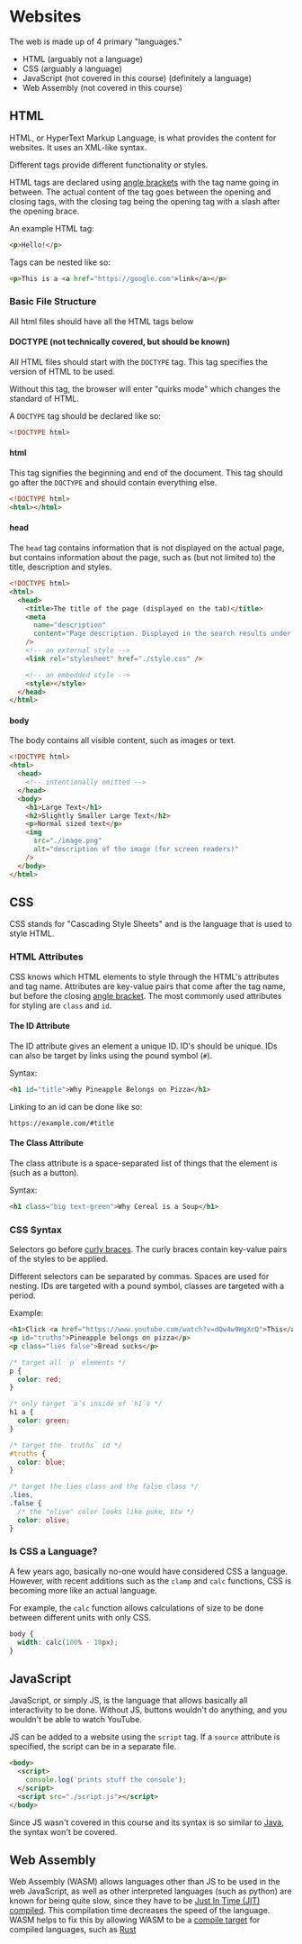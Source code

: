 # Websites

The web is made up of 4 primary "languages."

- HTML (arguably not a language)
- CSS (arguably a language)
- JavaScript (not covered in this course) (definitely a language)
- Web Assembly (not covered in this course)

## HTML

HTML, or HyperText Markup Language, is what provides the content for websites. It uses an XML-like syntax.

Different tags provide different functionality or styles.

HTML tags are declared using [angle brackets](./misc/index.md#types-of-brackets) with the tag name going in between. The actual content of the tag goes between the opening and closing tags, with the closing tag being the opening tag with a slash after the opening brace.

An example HTML tag:

```html
<p>Hello!</p>
```

Tags can be nested like so:

```html
<p>This is a <a href="https://google.com">link</a></p>
```

### Basic File Structure

All html files should have all the HTML tags below

#### DOCTYPE (not technically covered, but should be known)

All HTML files should start with the `DOCTYPE` tag.
This tag specifies the version of HTML to be used.

Without this tag, the browser will enter "quirks mode" which changes the standard of HTML.

A `DOCTYPE` tag should be declared like so:

```html
<!DOCTYPE html>
```

#### html

This tag signifies the beginning and end of the document.
This tag should go after the `DOCTYPE` and should contain everything else.

```html
<!DOCTYPE html>
<html></html>
```

#### head

The `head` tag contains information that is not displayed on the actual page, but contains information about the page, such as (but not limited to) the title, description and styles.

```html
<!DOCTYPE html>
<html>
  <head>
    <title>The title of the page (displayed on the tab)</title>
    <meta
      name="description"
      content="Page description. Displayed in the search results under the title."
    />
    <!-- an external style -->
    <link rel="stylesheet" href="./style.css" />

    <!-- an embedded style -->
    <style></style>
  </head>
</html>
```

#### body

The body contains all visible content, such as images or text.

```html
<!DOCTYPE html>
<html>
  <head>
    <!-- intentionally omitted -->
  </head>
  <body>
    <h1>Large Text</h1>
    <h2>Slightly Smaller Large Text</h2>
    <p>Normal sized text</p>
    <img
      src="./image.png"
      alt="description of the image (for screen readers)"
    />
  </body>
</html>
```

## CSS

CSS stands for "Cascading Style Sheets" and is the language that is used to style HTML.

### HTML Attributes

CSS knows which HTML elements to style through the HTML's attributes and tag name.
Attributes are key-value pairs that come after the tag name, but before the closing [angle bracket](./misc/index.md#types-of-brackets).
The most commonly used attributes for styling are `class` and `id`.

#### The ID Attribute

The ID attribute gives an element a unique ID. ID's should be unique. IDs can also be target by links using the pound symbol (`#`).

Syntax:

```html
<h1 id="title">Why Pineapple Belongs on Pizza</h1>
```

Linking to an id can be done like so:

`https://example.com/#title`

#### The Class Attribute

The class attribute is a space-separated list of things that the element is (such as a button).

Syntax:

```html
<h1 class="big text-green">Why Cereal is a Soup</h1>
```

### CSS Syntax

Selectors go before [curly braces](./misc/index.md#types-of-brackets).
The curly braces contain key-value pairs of the styles to be applied.

Different selectors can be separated by commas. Spaces are used for nesting.
IDs are targeted with a pound symbol, classes are targeted with a period.

Example:

```html
<h1>Click <a href="https://www.youtube.com/watch?v=dQw4w9WgXcQ">This</a></h1>
<p id="truths">Pineapple belongs on pizza</p>
<p class="lies false">Bread sucks</p>
```

```css
/* target all `p` elements */
p {
  color: red;
}

/* only target `a`s inside of `h1`s */
h1 a {
  color: green;
}

/* target the `truths` id */
#truths {
  color: blue;
}

/* target the lies class and the false class */
.lies,
.false {
  /* the "olive" color looks like puke, btw */
  color: olive;
}
```

### Is CSS a Language?

A few years ago, basically no-one would have considered CSS a language.
However, with recent additions such as the `clamp` and `calc` functions, CSS is becoming more like an actual language.

For example, the `calc` function allows calculations of size to be done between different units with only CSS.

```css
body {
  width: calc(100% - 18px);
}
```

## JavaScript

JavaScript, or simply JS, is the language that allows basically all interactivity to be done.
Without JS, buttons wouldn't do anything, and you wouldn't be able to watch YouTube.

JS can be added to a website using the `script` tag. If a `source` attribute is specified, the script can be in a separate file.

```html
<body>
  <script>
    console.log('prints stuff the console');
  </script>
  <script src="./script.js"></script>
</body>
```

Since JS wasn't covered in this course and its syntax is so similar to [Java](./java.md), the syntax won't be covered.

## Web Assembly

Web Assembly (WASM) allows languages other than JS to be used in the web
JavaScript, as well as other interpreted languages (such as python) are known for being quite slow, since they have to be
[Just In Time (JIT) compiled](./misc/index.md#interpreted-languages). This
compilation time decreases the speed of the language.
WASM helps to fix this by allowing WASM to be a [compile target](./misc/index.md#compile-targets) for compiled languages, such as [Rust](https://rust-lang.org)
